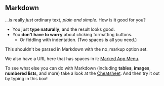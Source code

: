 Markdown
-------------

...is <span>really</span> <em>just</em> ordinary text, *plain and simple*. How is it good for you?

- You just **type naturally**, and the result looks good.
- You **don't have to worry** about clicking formatting buttons.
  - Or fiddling with indentation. (Two spaces is all you need.)

<div class="something">This shouldn't be parsed in Markdown with the no_markup
	option set.</div>

We also have a URL here that has spaces in it: [Marked App Menu](https://packagecontrol.io/packages/Marked%20App%20Menu).

To see what else you can do with Markdown (including **tables**, **images**, **numbered lists**, and more) take a look at the [Cheatsheet][1]. And then try it out by typing in this box!

[1]: https://github.com/adam-p/markdown-here/wiki/Markdown-Here-Cheatsheet
